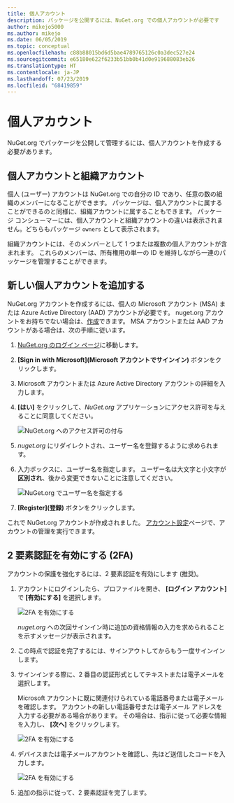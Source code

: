 ```yaml
---
title: 個人アカウント
description: パッケージを公開するには、NuGet.org での個人アカウントが必要です
author: mikejo5000
ms.author: mikejo
ms.date: 06/05/2019
ms.topic: conceptual
ms.openlocfilehash: c88b88015bd6d5bae4789765126c0a3dec527e24
ms.sourcegitcommit: e65180e622f6233b51bb0b41d0e919688083eb26
ms.translationtype: HT
ms.contentlocale: ja-JP
ms.lasthandoff: 07/23/2019
ms.locfileid: "68419859"
---
```

# <a name="individual-accounts"></a>個人アカウント

NuGet.org でパッケージを公開して管理するには、個人アカウントを作成する必要があります。

## <a name="individual-accounts-vs-organization-accounts"></a>個人アカウントと組織アカウント

個人 (ユーザー) アカウントは NuGet.org での自分の ID であり、任意の数の組織のメンバーになることができます。 パッケージは、個人アカウントに属することができるのと同様に、組織アカウントに属することもできます。 パッケージ コンシューマーには、個人アカウントと組織アカウントの違いは表示されません。どちらもパッケージ `owners` として表示されます。

組織アカウントには、そのメンバーとして 1 つまたは複数の個人アカウントが含まれます。 これらのメンバーは、所有権用の単一の ID を維持しながら一連のパッケージを管理することができます。

## <a name="add-a-new-individual-account"></a>新しい個人アカウントを追加する

NuGet.org アカウントを作成するには、個人の Microsoft アカウント (MSA) または Azure Active Directory (AAD) アカウントが必要です。 nuget.org アカウントをお持ちでない場合は、[作成](https://signup.live.com)できます。 MSA アカウントまたは AAD アカウントがある場合は、次の手順に従います。

1. [NuGet.org のログイン ページ](https://www.nuget.org/users/account/LogOn)に移動します。

1. **[Sign in with Microsoft]\(Microsoft アカウントでサインイン\)** ボタンをクリックします。

1. Microsoft アカウントまたは Azure Active Directory アカウントの詳細を入力します。

1. **[はい]** をクリックして、*NuGet.org* アプリケーションにアクセス許可を与えることに同意してください。

   ![NuGet.org へのアクセス許可の付与](media/nuget-org-permissions.png)

1. *nuget.org* にリダイレクトされ、ユーザー名を登録するように求められます。

1. 入力ボックスに、ユーザー名を指定します。 ユーザー名は大文字と小文字が**区別され**、後から変更できないことに注意してください。

   ![NuGet.org でユーザー名を指定する](media/nuget-org-register.png) 

1. **[Register]\(登録\)** ボタンをクリックします。

これで NuGet.org アカウントが作成されました。 [アカウント設定](https://www.nuget.org/account)ページで、アカウントの管理を実行できます。

## <a name="enable-two-factor-authentication-2fa"></a>2 要素認証を有効にする (2FA)

アカウントの保護を強化するには、2 要素認証を有効にします (推奨)。

1. アカウントにログインしたら、プロファイルを開き、 **[ログイン アカウント]** で **[有効にする]** を選択します。

   ![2FA を有効にする](media/nuget-org-register-2fa.png)

   *nuget.org* への次回サインイン時に追加の資格情報の入力を求められることを示すメッセージが表示されます。

2. この時点で認証を完了するには、サインアウトしてからもう一度サインインします。

3. サインインする際に、2 番目の認証形式としてテキストまたは電子メールを選択します。

   Microsoft アカウントに既に関連付けられている電話番号または電子メールを確認します。 アカウントの新しい電話番号または電子メール アドレスを入力する必要がある場合があります。 その場合は、指示に従って必要な情報を入力し、 **[次へ]** をクリックします。

   ![2FA を有効にする](media/nuget-org-sign-in-2fa.png)

4. デバイスまたは電子メールアカウントを確認し、先ほど送信したコードを入力します。

   ![2FA を有効にする](media/nuget-org-enter-code-2fa.png)

5. 追加の指示に従って、2 要素認証を完了します。
